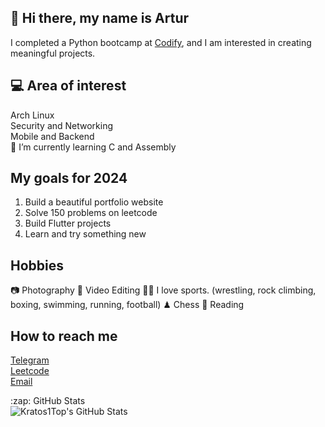 <head>
<link rel="stylesheet" href="https://cdnjs.cloudflare.com/ajax/libs/font-awesome/5.15.3/css/all.min.css" integrity="sha384-XXXXXXX" crossorigin="anonymous">
</head>

## 👋 Hi there, my name is Artur
I completed a Python bootcamp at [Codify](https://www.codifylab.com/), and I am interested in creating meaningful projects. 



## 💻 Area of interest
Arch Linux <br/>
Security and Networking <br/>
Mobile and Backend <br/>
🌱 I’m currently learning C and Assembly

## My goals for 2024
1. Build a beautiful portfolio website 
2. Solve 150 problems on leetcode
3. Build Flutter projects
4. Learn and try something new


## Hobbies

:camera: Photography
🎥 Video Editing
🤼‍♂️ I love sports. (wrestling, rock climbing, boxing, swimming, running, football)
♟ Chess
📗 Reading

## How to reach me
[Telegram](https://t.me/@artos_tash) <br>
[Leetcode](https://leetcode.com/_Artos_/) <br>
[Email](mailto:artostash@gmail.com)


<summary>:zap: GitHub Stats</summary>

<img align="left" alt="Kratos1Top's GitHub Stats" src="https://github-readme-stats.vercel.app/api?username=Artos1Tash&show_icons=true&theme=tokyonight" />
  
